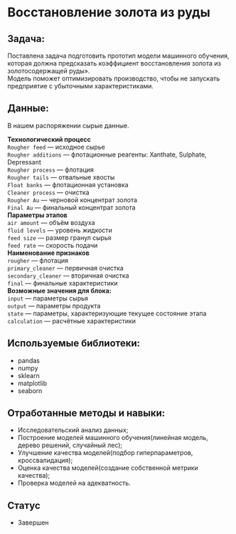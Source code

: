 # Восстановление золота из руды
## Задача:
Поставлена задача подготовить прототип модели машинного обучения, которая должна предсказать коэффициент восстановления золота из золотосодержащей руды». \
Модель поможет оптимизировать производство, чтобы не запускать предприятие с убыточными характеристиками.
## Данные:
В нашем распоряжении сырые данные.  

**Технологический процесс**  
`Rougher feed` — исходное сырье  
`Rougher additions` — флотационные реагенты: Xanthate, Sulphate, Depressant  
`Rougher process`  — флотация  
`Rougher tails` — отвальные хвосты  
`Float banks` — флотационная установка  
`Cleaner process` — очистка  
`Rougher Au` — черновой концентрат золота  
`Final Au` — финальный концентрат золота  
**Параметры этапов**  
`air amount` — объём воздуха  
`fluid levels` — уровень жидкости  
`feed size` — размер гранул сырья  
`feed rate` — скорость подачи  
**Наименование признаков**  
`rougher` — флотация  
`primary_cleaner` — первичная очистка  
`secondary_cleaner` — вторичная очистка  
`final` — финальные характеристики  
**Возможные значения для блока:**  
`input` — параметры сырья  
`output` — параметры продукта  
`state` — параметры, характеризующие текущее состояние этапа  
`calculation` — расчётные характеристики

## Используемые библиотеки:
* pandas
* numpy
* sklearn
* matplotlib
* seaborn

## Отработанные методы и навыки:
* Исследовательский анализ данных;
* Построение моделей машинного обучения(линейная модель, дерево решений, случайный лес);
* Улучшение качества моделей(подбор гиперпараметров, кроссвалидация);
* Оценка качества моделей(создание собственной метрики качества);
* Проверка моделей на адекватность.
## Статус
* Завершен
